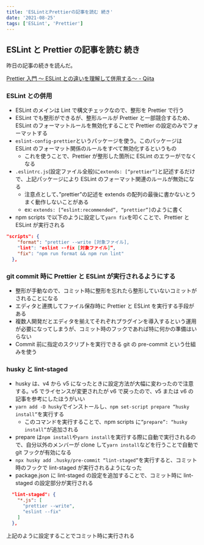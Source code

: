 ```yaml
---
title: 'ESLintとPrettierの記事を読む 続き'
date: '2021-08-25'
tags: ['ESLint', 'Prettier']
---
```


## ESLint と Prettier の記事を読む 続き

昨日の記事の続きを読んだ。

[Prettier 入門 ～ ESLint との違いを理解して併用する～ \- Qiita](https://qiita.com/soarflat/items/06377f3b96964964a65d)

### ESLint との併用

- ESLint のメインは Lint で構文チェックなので、整形を Prettier で行う
- ESLint でも整形ができるが、整形ルールが Prettier と一部競合するため、ESLint のフォーマットルールを無効化することで Prettier の設定のみでフォーマットする
- `eslint-config-prettier`というパッケージを使う。このパッケージは ESLint のフォーマット関係のルールをすべて無効化するというもの
  - これを使うことで、Prettier が整形した箇所に ESLint のエラーがでなくなる
- `.eslintrc.js`(設定ファイル全般)に`extends: [“prettier”]`と記述するだけで、上記パッケージにより ESLint のフォーマット関連のルールが無効になる
  - 注意点として、”prettier”の記述を extends の配列の最後に書かないとうまく動作しないことがある
  - ex: `extends: [“eslint:recommended”, “prettier”]`のように書く
- npm scripts で以下のように設定して`yarn fix`を叩くことで、Prettier と ESLint が実行される

```package.json
"scripts": {
    "format": "prettier --write [対象ファイル],
    "lint": "eslint --fix [対象ファイル]“,
    "fix": "npm run format && npm run lint"
  },
```

### git commit 時に Prettier と ESLint が実行されるようにする

- 整形が手動なので、コミット時に整形を忘れたら整形していないコミットがされることになる
- エディタと連携してファイル保存時に Prettier と ESLint を実行する手段がある
- 複数人開発だとエディタを揃えてそれぞれプラグインを導入するという運用が必要になってしまうが、コミット時のフックであれば特に何かの準備はいらない
- Commit 前に指定のスクリプトを実行できる git の pre-commit という仕組みを使う

### husky と lint-staged

- husky は、v4 から v5 になったときに設定方法が大幅に変わったので注意する。v5 でライセンスが変更されたが v6 で戻ったので、v5 または v6 の記事を参考にしたほうがいい
- `yarn add -D husky`でインストールし、`npm set-script prepare “husky install”`を実行する
  - このコマンドを実行することで、npm scripts に`”prepare”: “husky install”`が追加される
- prepare は`npm install`や`yarn install`を実行する際に自動で実行されるので、自分以外のメンバーが clone して`yarn install`などを行うことで自動で git フックが有効になる
- `npx husky add .husky/pre-commit “lint-staged”`を実行すると、コミット時のフックで lint-staged が実行されるようになった
- package.json に lint-staged の設定を追加することで、コミット時に lint-staged の設定部分が実行される

```package.json
  "lint-staged": {
    "*.js": [
      "prettier --write",
      "eslint --fix"
    ]
  },
```

上記のように設定することでコミット時に実行される
